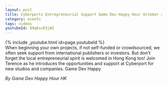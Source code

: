 ```yaml
---
layout: post
title: Cyberports Entrepreneurial Support Game Dev Happy Hour October 2024 Monthly
category: events
tags: videos
youtubeId: 89q6svE5jWI
---
```


{% include _youtube.html id=page.youtubeId %}
<br />
When beginning your own projects, if not self-funded or crowdsourced, we often seek support from international publishers or investors. But don't forget the local entrepreneurial spirit is welcomed in Hong Kong too! Join Terence as he introduces the opportunities and support at Cyberport for new studios and companies. Game Dev Happy

_By Game Dev Happy Hour HK_
